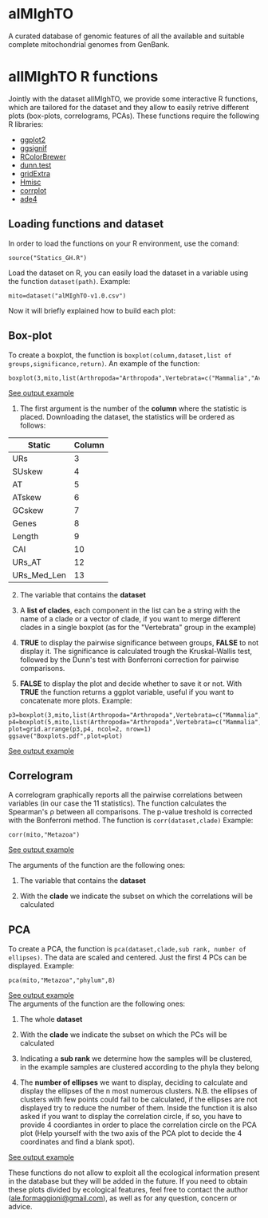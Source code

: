 # alMIghTO
A curated database of genomic features of all the available and suitable complete mitochondrial genomes from GenBank.

# allMIghTO R functions

Jointly with the dataset allMIghTO, we provide some interactive R functions, which are tailored for the dataset and they allow to easily retrive different plots (box-plots, correlograms, PCAs). These functions require the following R libraries:
* [ggplot2](https://ggplot2.tidyverse.org/)
* [ggsignif](https://const-ae.github.io/ggsignif/)
* [RColorBrewer](https://www.r-graph-gallery.com/38-rcolorbrewers-palettes.html)
* [dunn.test](https://cran.r-project.org/web/packages/dunn.test/dunn.test.pdf)
* [gridExtra](https://cran.r-project.org/web/packages/gridExtra/index.html)
* [Hmisc](https://hbiostat.org/R/Hmisc/)
* [corrplot](https://cran.r-project.org/web/packages/corrplot/vignettes/corrplot-intro.html)
* [ade4](https://cran.r-project.org/web/packages/ade4/index.html)

## Loading functions and dataset

In order to load the functions on your R environment, use the comand:
```
source("Statics_GH.R")
```
Load the dataset on R, you can easily load the dataset in a variable using the function `dataset(path)`. Example:
```
mito=dataset("alMIghTO-v1.0.csv")
```
Now it will briefly explained how to build each plot:

## Box-plot

To create a boxplot, the function is `boxplot(column,dataset,list of groups,significance,return)`.
An example of the function:
```
boxplot(3,mito,list(Arthropoda="Arthropoda",Vertebrata=c("Mammalia","Aves"),Nematoda="Nematoda",Platyhelmithes="Platyhelminthes"),TRUE,FALSE)
```
[See output example](https://github.com/AlessandroFormaggioni/stunning-fiesta/blob/main/images_gh/Boxplot1_gh.pdf)

1. The first argument is the number of the **column** where the statistic is placed. Downloading the dataset, the statistics will be ordered as follows:

| Static | Column |
| ------ | ------ |
| URs | 3 |
| SUskew | 4 |
| AT | 5 |
| ATskew | 6 |
| GCskew | 7 |
| Genes | 8 |
| Length | 9 |
| CAI | 10 |
| URs_AT | 12 |
| URs\_Med\_Len | 13 |

2. The variable that contains the **dataset**

3. A **list of clades**, each component in the list can be a string with the name of a clade or a vector of clade, if you want to merge different clades in a single boxplot (as for the "Vertebrata" group in the example) 
4. **TRUE** to display the pairwise significance between groups, **FALSE** to not display it. The significance is calculated trough the Kruskal-Wallis test, followed by the Dunn's test with Bonferroni correction for pairwise comparisons. 

5. **FALSE** to display the plot and decide whether to save it or not. With **TRUE** the function returns a ggplot variable, useful if you want to concatenate more plots. Example: 
```
p3=boxplot(3,mito,list(Arthropoda="Arthropoda",Vertebrata=c("Mammalia","Aves"),Nematoda="Nematoda",Platyhelmithes="Platyhelminthes"),FALSE,TRUE)
p4=boxplot(5,mito,list(Arthropoda="Arthropoda",Vertebrata=c("Mammalia","Aves"),Nematoda="Nematoda",Platyhelmithes="Platyhelminthes"),FALSE,TRUE)
plot=grid.arrange(p3,p4, ncol=2, nrow=1)
ggsave("Boxplots.pdf",plot=plot)
```
[See output example](https://github.com/AlessandroFormaggioni/stunning-fiesta/blob/main/images_gh/Boxplot2_gh.pdf)

## Correlogram
A correlogram graphically reports all the pairwise correlations between variables (in our case the 11 statistics). The function calculates the Spearman's ρ between all comparisons. The p-value treshold is corrected with the Bonferroni method. The function is `corr(dataset,clade)`
Example:
```
corr(mito,"Metazoa")
```
[See output example](https://github.com/AlessandroFormaggioni/stunning-fiesta/blob/main/images_gh/Corrplot_gh.pdf) 

The arguments of the function are the following ones:
1. The variable that contains the **dataset**

2. With the **clade** we indicate the subset on which the correlations will be calculated

## PCA

To create a PCA, the function is `pca(dataset,clade,sub rank, number of ellipses)`. The data are scaled and centered. Just the first 4 PCs can be displayed. 
Example:
```
pca(mito,"Metazoa","phylum",8)
```
[See output example](https://github.com/AlessandroFormaggioni/stunning-fiesta/blob/main/images_gh/PCA1_gh.pdf) <br />
The arguments of the function are the following ones:
1. The whole **dataset**

2. With the **clade** we indicate the subset on which the PCs will be calculated

3. Indicating a **sub rank** we determine how the samples will be clustered, in the example samples are clustered according to the phyla they belong

4. The **number of ellipses** we want to display, deciding to calculate and display the ellipses of the n most numerous clusters. N.B. the ellipses of clusters with few points could fail to be calculated, if the ellipses are not displayed try to reduce the number of them. 
Inside the function it is also asked if you want to display the correlation circle, if so, you have to provide 4 coordiantes in order to place the correlation circle on the PCA plot (Help yourself with the two axis of the PCA plot to decide the 4 coordinates and find a blank spot). <br />

[See output example](https://github.com/AlessandroFormaggioni/stunning-fiesta/blob/main/images_gh/PCA2_gh.pdf)

These functions do not allow to exploit all the ecological information present in the database but they will be added in the future. If you need to obtain these plots divided by ecological features, feel free to contact the author (ale.formaggioni@gmail.com), as well as for any question, concern or advice.
